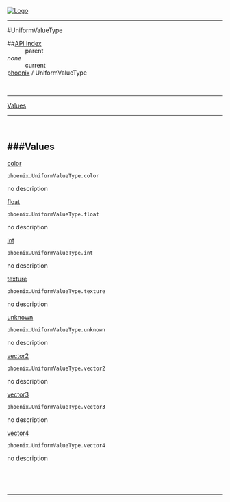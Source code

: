 
[![Logo](../../images/logo.png)](../../index.html)

---

#UniformValueType


##[API Index](../../api/index.html#phoenix)   
&emsp;&emsp;&emsp;parent    
_none_   
&emsp;&emsp;&emsp;current    
[phoenix](./) / UniformValueType

<br/>

---


[Values](#Values)   


---

&nbsp;   

<a class="lift" name="Values" ></a>
###Values   
---
<a class="lift" name="color" href="#color">color</a>



`phoenix.UniformValueType.color`

<span class="small_desc_flat"> no description </span>   

<a class="lift" name="float" href="#float">float</a>



`phoenix.UniformValueType.float`

<span class="small_desc_flat"> no description </span>   

<a class="lift" name="int" href="#int">int</a>



`phoenix.UniformValueType.int`

<span class="small_desc_flat"> no description </span>   

<a class="lift" name="texture" href="#texture">texture</a>



`phoenix.UniformValueType.texture`

<span class="small_desc_flat"> no description </span>   

<a class="lift" name="unknown" href="#unknown">unknown</a>



`phoenix.UniformValueType.unknown`

<span class="small_desc_flat"> no description </span>   

<a class="lift" name="vector2" href="#vector2">vector2</a>



`phoenix.UniformValueType.vector2`

<span class="small_desc_flat"> no description </span>   

<a class="lift" name="vector3" href="#vector3">vector3</a>



`phoenix.UniformValueType.vector3`

<span class="small_desc_flat"> no description </span>   

<a class="lift" name="vector4" href="#vector4">vector4</a>



`phoenix.UniformValueType.vector4`

<span class="small_desc_flat"> no description </span>   

&nbsp;   



&nbsp;
&nbsp;
&nbsp;

---  


&nbsp;   
&nbsp;   